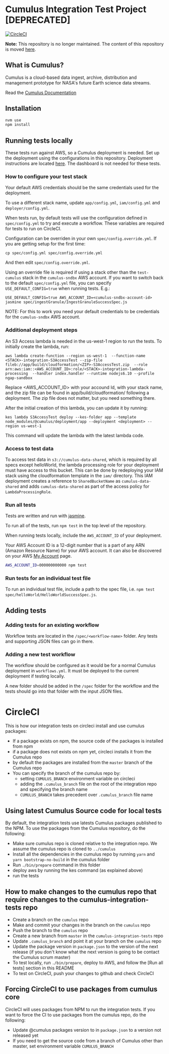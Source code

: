 #  Cumulus Integration Test Project [DEPRECATED]

[![CircleCI](https://circleci.com/gh/cumulus-nasa/cumulus-integration-tests.svg?style=svg)](https://circleci.com/gh/cumulus-nasa/cumulus-integration-tests)

**Note:** This repository is no longer maintained. The content of this repository is moved [here](https://github.com/cumulus-nasa/cumulus/tree/master/example).

## What is Cumulus?

Cumulus is a cloud-based data ingest, archive, distribution and management
prototype for NASA's future Earth science data streams.

Read the [Cumulus Documentation](https://cumulus-nasa.github.io/)

## Installation

```bash
nvm use
npm install
```

## Running tests locally

These tests run against AWS, so a Cumulus deployment is needed. Set up the deployment using the configurations in this repository. Deployment instructions are located [here](https://cumulus-nasa.github.io/docs/deployment.html). The dashboard is not needed for these tests.

### How to configure your test stack

Your default AWS credentials should be the same credentials used for the deployment.

To use a different stack name, update `app/config.yml`, `iam/config.yml` and `deployer/config.yml`.

When tests run, by default tests will use the configuration defined in `spec/config.yml` to try and execute a workflow. These variables are required for tests to run on CircleCI.

Configuration can be overriden in your own `spec/config.override.yml`. If you are getting setup for the first time:

```
cp spec/config.yml spec/config.override.yml
```

And then edit `spec/config.override.yml`.

Using an override file is required if using a stack other than the `test-cumulus` stack in the `cumulus-sndbx` AWS account. If you want to switch back to the default `spec/config.yml` file, you can specify `USE_DEFAULT_CONFIG=true` when running tests. E.g.:

```
USE_DEFAULT_CONFIG=true AWS_ACCOUNT_ID=<cumulus-sndbx-account-id> jasmine spec/ingestGranule/IngestGranuleSuccessSpec.js
```

NOTE: For this to work you need your default credentials to be credentials for the `cumulus-sndbx` AWS account.

### Additional deployment steps

An S3 Access lambda is needed in the us-west-1 region to run the tests. To initially create the lambda, run:

```
aws lambda create-function --region us-west-1  --function-name <STACK>-integration-S3AccessTest --zip-file fileb://app/build/cloudformation/<ZIP>-S3AccessTest.zip  --role arn:aws:iam::<AWS_ACCOUNT_ID>:role/<STACK>-integration-lambda-processing  --handler index.handler --runtime nodejs6.10 --profile ngap-sandbox
```

Replace <AWS_ACCOUNT_ID> with your accound Id, <STACK> with your stack name, and the zip file <ZIP> can be found in app/build/cloudformation/ following a deployment. The zip file does not matter, but you need something there. 

After the initial creation of this lambda, you can update it by running:

```
kes lambda S3AccessTest deploy --kes-folder app --template node_modules/@cumulus/deployment/app --deployment <deployment> --region us-west-1
```

This command will update the lambda with the latest lambda code.

### Access to test data

To access test data in `s3://cumulus-data-shared`, which is required by all specs except helloWorld, the lambda processing role for your deployment must have access to this bucket. This can be done by redeploying your IAM stack using the cloudformation template in the `iam/` directory. This IAM deployment creates a reference to `SharedBucketName` as `cumulus-data-shared` and adds `cumulus-data-shared` as part of the access policy for `LambdaProcessingRole`.

### Run all tests

Tests are written and run with [jasmine](https://jasmine.github.io/setup/nodejs.html).

To run all of the tests, run `npm test` in the top level of the repository.

When running tests locally, include the `AWS_ACCOUNT_ID` of your deployment.

Your AWS Account ID is a 12-digit number that is a part of any ARN (Amazon Resource Name) for your AWS account. It can also be discovered on your AWS [My Account](https://console.aws.amazon.com/billing/home?#/account) page.

```bash
AWS_ACCOUNT_ID=000000000000 npm test
```

### Run tests for an individual test file

To run an individual test file, include a path to the spec file, i.e. `npm test spec/helloWorld/HelloWorldSuccessSpec.js`.

## Adding tests

### Adding tests for an existing workflow

Workflow tests are located in the `/spec/<workflow-name>` folder. Any tests and supporting JSON files can go in there. 

### Adding a new test workflow

The workflow should be configured as it would be for a normal Cumulus deployment in `workflows.yml`. It must be deployed to the current deployment if testing locally.

A new folder should be added in the `/spec` folder for the workflow and the tests should go into that folder with the input JSON files. 

# CircleCI
This is how our integration tests on circleci install and use cumulus packages:
- If a package exists on npm, the source code of the packages is installed from npm
- if a package does not exists on npm yet, circleci installs it from the Cumulus repo
- by default the packages are installed from the `master` branch of the Cumulus repo
- You can specify the branch of the cumulus repo by:
  - setting `CUMULUS_BRANCH` environment variable on circleci
  - adding the `.cumulus_branch` file on the root of the integration repo and specifying the branch name
  - `CUMULUS_BRANCH` takes precedent over `.cumulus_branch` file name

## Using latest Cumulus Source code for local tests
By default, the integration tests use latests Cumulus packages published to the NPM. To use the packages from the Cumulus repository, do the following:
- Make sure cumulus repo is cloned relative to the integration repo. We assume the cumulus repo is cloned to `../cumulus`
- Install all the dependencies in the cumulus repo by running `yarn` and `yarn bootstrap-no-build` in the cumulus folder
- Run `./bin/prepare` command in this folder
- deploy aws by running the kes command (as explained above)
- run the tests

## How to make changes to the cumulus repo that require changes to the cumulus-integration-tests repo
- Create a branch on the `cumulus` repo
- Make and commit your changes in the branch on the `cumulus` repo
- Push the branch to the `cumulus` repo
- Create a new branch from `master` in the `cumulus-integration-tests` repo
- Update `.cumulus_branch` and point it at your branch on the `cumulus` repo
- Update the package version in `package.json` to the version of the next release (if you don't know what the next version is going to be contact the Cumulus scrum master)
- To test locally, run `./bin/prepare`, deploy to AWS, and follow the [Run all tests] section in this README
- To test on CircleCI, push your changes to github and check CircleCI

## Forcing CircleCI to use packages from cumulus core
CircleCI will uses packages from NPM to run the integration tests. If you want to force the CI to use packages from the cumulus repo, do the following:
- Update @cumulus packages version to in `package.json` to a version not released yet
- If you need to get the source code from a branch of Cumulus other than master, set environment variable `CUMULUS_BRANCH`

